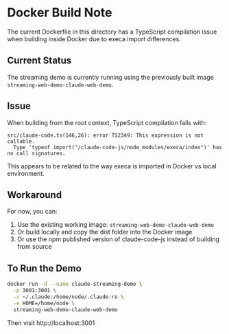 # Docker Build Note

The current Dockerfile in this directory has a TypeScript compilation issue when building inside Docker due to execa import differences. 

## Current Status

The streaming demo is currently running using the previously built image `streaming-web-demo-claude-web-demo`.

## Issue

When building from the root context, TypeScript compilation fails with:
```
src/claude-code.ts(146,26): error TS2349: This expression is not callable.
  Type 'typeof import("/claude-code-js/node_modules/execa/index")' has no call signatures.
```

This appears to be related to the way execa is imported in Docker vs local environment.

## Workaround

For now, you can:
1. Use the existing working image: `streaming-web-demo-claude-web-demo`
2. Or build locally and copy the dist folder into the Docker image
3. Or use the npm published version of claude-code-js instead of building from source

## To Run the Demo

```bash
docker run -d --name claude-streaming-demo \
  -p 3001:3001 \
  -v ~/.claude:/home/node/.claude:ro \
  -e HOME=/home/node \
  streaming-web-demo-claude-web-demo
```

Then visit http://localhost:3001